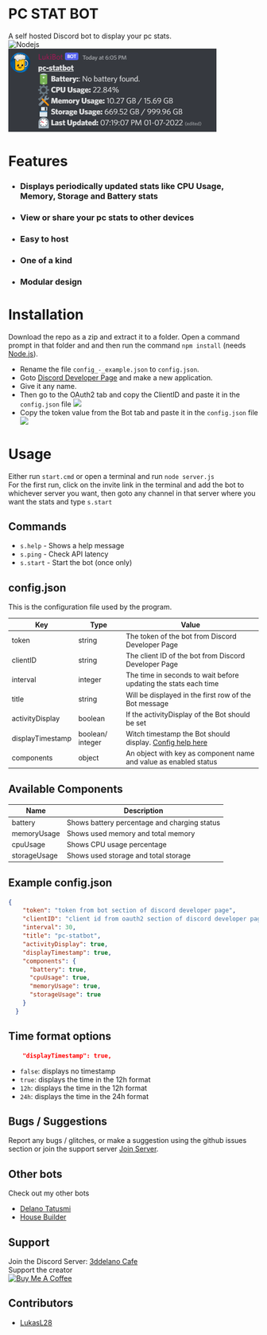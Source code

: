 # PC STAT BOT
A self hosted Discord bot to display your pc stats.
<br>
<img alt="Nodejs" src="https://img.shields.io/badge/-Node.js-43853d?style=flat-square&logo=Node.js&logoColor=white" />
<br>
<img alt="screenshot" src="./documentation/img/screen.PNG" />

# Features
- ### Displays periodically updated stats like CPU Usage, Memory, Storage and Battery stats
- ### View or share your pc stats to other devices
- ### Easy to host
- ### One of a kind
- ### Modular design


# Installation
Download the repo as a zip and extract it to a folder. Open a command prompt in that folder and and then run the command `npm install`  (needs [Node.js](https://nodejs.org/)).
- Rename the file `config_-_example.json` to `config.json`.
- Goto [Discord Developer Page](https://discord.com/developers/applications) and make a new application.
- Give it any name.
- Then go to the OAuth2 tab and copy the ClientID and paste it in the `config.json` file <img src="https://cdn.discordapp.com/attachments/360062738615107605/848953117269950534/unknown.png">
- Copy the token value from the Bot tab and paste it in the `config.json` file <img src="https://cdn.discordapp.com/attachments/360062738615107605/848953552876339248/unknown.png">


# Usage
Either run `start.cmd` or open a terminal and run `node server.js`
<br>
For the first run, click on the invite link in the terminal and add the bot to whichever server you want, then goto any channel in that server where you want the stats and type `s.start`

## Commands
- `s.help` - Shows a help message
- `s.ping` - Check API latency
- `s.start` - Start the bot (once only)


## config.json
This is the configuration file used by the program.

| Key             | Type    | Value                                                            |
| ----------      | ------- | ---------------------------------------------------------------- |
| token           | string  | The token of the bot from Discord Developer Page                 |
| clientID        | string  | The client ID of the bot from Discord Developer Page             |
| interval        | integer | The time in seconds to wait before updating the stats each time  |
| title		      | string  | Will be displayed in the first row of the Bot message			   |
| activityDisplay | boolean | If the activityDisplay of the Bot should be set				   |
| displayTimestamp| boolean/ integer | Witch timestamp the Bot should display. [Config help here](#time) 	   |
| components 	  | object  | An object with key as component name and value as enabled status |

## Available Components

| Name        | Description                                  |
| ----------- | -------------------------------------------- |
| battery     | Shows battery percentage and charging status |
| memoryUsage | Shows used memory and total memory           |
| cpuUsage    | Shows CPU usage percentage                   |
| storageUsage| Shows used storage and total storage       	 |

## Example config.json
```json
{
    "token": "token from bot section of discord developer page",
    "clientID": "client id from oauth2 section of discord developer page",
    "interval": 30,
    "title": "pc-statbot",
    "activityDisplay": true,
    "displayTimestamp": true,
    "components": {
      "battery": true,
      "cpuUsage": true,
      "memoryUsage": true,
      "storageUsage": true
    }
  }
```

## Time format options <a name = "time">

```json
	"displayTimestamp": true,
```

 -  `false`: displays no timestamp
  - `true`: displays the time in the 12h format
  - `12h`: displays the time in the 12h format 
  - `24h`: displays the time in the 24h format


## Bugs / Suggestions
Report any bugs / glitches, or make a suggestion using the github issues section or join the support server [Join Server](https://discord.gg/FZY9TqW).

## Other bots
Check out my other bots
- [Delano Tatusmi](https://delano-tatsumi.herokuapp.com)
- [House Builder](https://house-builder.herokuapp.com)

## Support
Join the Discord Server: [3ddelano Cafe](https://discord.gg/FZY9TqW)
<br>
Support the creator
<br>
<a href="https://www.buymeacoffee.com/3ddelano" target="_blank"><img height="41" width="174" src="https://cdn.buymeacoffee.com/buttons/v2/default-red.png" alt="Buy Me A Coffee" width="150" ></a>

## Contributors
- [LukasL28](https://github.com/LukasL28)
